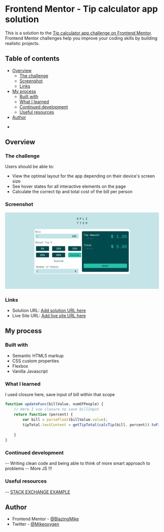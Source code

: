 # Frontend Mentor - Tip calculator app solution

This is a solution to the [Tip calculator app challenge on Frontend Mentor](https://www.frontendmentor.io/challenges/tip-calculator-app-ugJNGbJUX). Frontend Mentor challenges help you improve your coding skills by building realistic projects.

## Table of contents

- [Overview](#overview)
  - [The challenge](#the-challenge)
  - [Screenshot](#screenshot)
  - [Links](#links)
- [My process](#my-process)
  - [Built with](#built-with)
  - [What I learned](#what-i-learned)
  - [Continued development](#continued-development)
  - [Useful resources](#useful-resources)
- [Author](#author)

*
## Overview

### The challenge

Users should be able to:

- View the optimal layout for the app depending on their device's screen size
- See hover states for all interactive elements on the page
- Calculate the correct tip and total cost of the bill per person

### Screenshot

![Screenshot](./images/tip-calculator-screenshoot.png)


### Links

- Solution URL: [Add solution URL here](https://your-solution-url.com)
- Live Site URL: [Add live site URL here](https://your-live-site-url.com)

## My process

### Built with

- Semantic HTML5 markup
- CSS custom properties
- Flexbox
- Vanilla Javascript


### What I learned
I used closure here, save input of bill within that scope
```js
function updateFunc(billValue, numOfPeople) {
    // Here I use closure to save billInput
    return function (percent) {
        var bill = parseFloat(billValue.value);
        tipTotal.textContent = getTipTotal(calcTip(bill, percent)).toFixed(2);

    }
}
```

### Continued development

-- Writing clean code and being able to think of more smart approach to problems
-- More JS !!!

### Useful resources
-- [STACK EXCHANGE EXAMPLE](https://codereview.stackexchange.com/questions/204290/simple-javascript-tip-calculator)

## Author
- Frontend Mentor - [@BlazingMike](https://www.frontendmentor.io/profile/blazing-mike)
- Twitter - [@Mikeoxygen](https://www.twitter.com/Mikeoxygen1)



